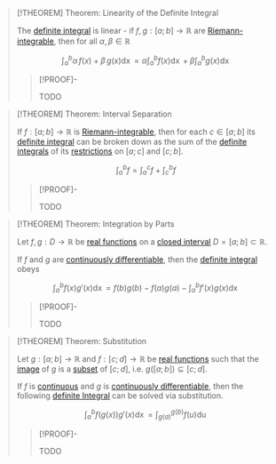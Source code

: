 >[!THEOREM] Theorem: Linearity of the Definite Integral
>
>The [definite integral](Definite%20Integral.md) is linear - if $f,g: [a;b] \to \mathbb{R}$ are [Riemann-integrable](Riemann-Integrability.md), then for all $\alpha,\beta \in \mathbb{R}$
>
>$$
>\int_a^b \alpha \, f(x) + \beta\, g(x) \mathop{\mathrm{d}x} = \alpha \int_a^b f(x) \mathop{\mathrm{d}x} + \beta \int_a^b g(x) \mathop{\mathrm{d}x}
>$$
>
>>[!PROOF]-
>>
>>TODO
>>
>

>[!THEOREM] Theorem: Interval Separation
>
>If $f: [a;b] \to \mathbb{R}$ is [Riemann-integrable](Riemann-Integrability.md), then for each $c \in [a;b]$ its [definite integral](Definite%20Integral.md) can be broken down as the sum of the [definite integrals](Definite%20Integral.md) of its [restrictions](../../../../Functions/Restriction.md) on $[a;c]$ and $[c;b]$.
>
>$$
>\int_a^b f = \int_a^c f + \int_c^b f
>$$
>
>>[!PROOF]-
>>
>>TODO
>>
>

>[!THEOREM] Theorem: Integration by Parts
>
>Let $f,g: D \to \mathbb{R}$ be [real functions](../../../Real%20Functions/Real%20Function.md) on a [closed interval](../../../../../Set%20Theory/Ordering/Intervals.md) $D = [a;b] \subset \mathbb{R}$.
>
>
>If $f$ and $g$ are [continuously differentiable](../../../Real%20Functions/Differentiation/Differentiability%20of%20Real%20Functions.md), then the [definite integral](Definite%20Integral.md) obeys
>
>$$
>\int_a^b f(x) g'(x) \mathop{\mathrm{d}x} = f(b)g(b) - f(a)g(a) - \int_a^b f'(x)g(x) \mathop{\mathrm{d}x}
>$$
>
>>[!PROOF]-
>>
>>TODO
>>
>

>[!THEOREM] Theorem: Substitution
>
>Let $g: [a;b] \to \mathbb{R}$ and $f: [c;d] \to \mathbb{R}$ be [real functions](../../../Real%20Functions/Real%20Function.md) such that the [image](../../../../Functions/index.md) of $g$ is a [subset](../../../../../Set%20Theory/Subset.md) of $[c;d]$, i.e. $g([a;b]) \subseteq [c;d]$.
>
>If $f$ is [continuous](../../../Real%20Functions/Continuity/Continuity%20of%20Real%20Functions.md) and $g$ is [continuously differentiable](../../../Real%20Functions/Differentiation/Differentiability%20of%20Real%20Functions.md), then the following [definite Integral](Definite%20Integral.md) can be solved via substitution.
>
>$$
>\int_a^b f(g(x))g'(x) \mathop{\mathrm{d}x} = \int_{g(a)}^{g(b)} f(u) \mathop{\mathrm{d}u}
>$$
>
>>[!PROOF]-
>>
>>TODO
>>
>
